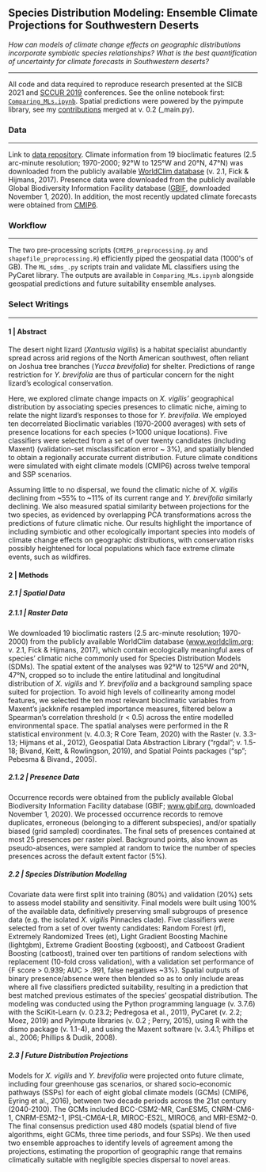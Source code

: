 ## Species Distribution Modeling: Ensemble Climate Projections for Southwestern Deserts

*How can models of climate change effects on geographic distributions incorporate symbiotic species relationships? What is the best quantification of uncertainty for climate forecasts in Southwestern deserts?*

---

All code and data required to reproduce research presented at the SICB 2021 and [SCCUR 2019](https://drive.google.com/drive/u/0/folders/15nZUMuGLiINuhSuP6DJ6hg27YKZxeC9A) conferences. See the online notebook first: [`Comparing_MLs.ipynb`](https://nbviewer.jupyter.org/github/daniel-furman/ensemble-climate-projections/blob/main/Comparing_MLs.ipynb). Spatial predictions were powered by the pyimpute library, see my [contributions](https://github.com/perrygeo/pyimpute/pull/21) merged at v. 0.2 (_main.py). 


### Data

---
Link to [data repository](https://github.com/daniel-furman/xantusia-data). Climate information from 19 bioclimatic features (2.5 arc-minute resolution; 1970-2000; 92°W to 125°W and 20°N, 47°N) was downloaded from the publicly available [WorldClim database](www.worldclim.org) (v. 2.1, Fick & Hijmans, 2017). Presence data were downloaded from the publicly available Global Biodiversity Information Facility database ([GBIF](www.gbif.org), downloaded November 1, 2020). In addition, the most recently updated climate forecasts were obtained from [CMIP6](https://www.worldclim.org/data/cmip6/cmip6_clim2.5m.html).  

### Workflow

---

The two pre-processing scripts (`CMIP6_preprocessing.py` and `shapefile_preprocessing.R`) efficiently piped the geospatial data (1000's of GB). The `ML_sdms_.py` scripts train and validate ML classifiers using the PyCaret library. The outputs are available in `Comparing_MLs.ipynb` alongside geospatial predictions and future suitability ensemble analyses.


### Select Writings

---

#### 1 | Abstract
The desert night lizard (*Xantusia vigilis*) is a habitat specialist abundantly spread across arid regions of the North American southwest, often reliant on Joshua tree branches (*Yucca brevifolia*) for shelter. Predictions of range restriction for *Y. brevifolia* are thus of particular concern for the night lizard’s ecological conservation. 

Here, we explored climate change impacts on *X. vigilis’* geographical distribution by associating species presences to climatic niche, aiming to relate the night lizard’s responses to those for *Y. brevifolia*. We employed ten decorrelated Bioclimatic variables (1970-2000 averages) with sets of presence locations for each species (>1000 unique locations). Five classifiers were selected from a set of over twenty candidates (including Maxent) (validation-set misclassification error ~ 3%), and spatially blended to obtain a regionally accurate current distribution. Future climate conditions were simulated with eight climate models (CMIP6) across twelve temporal and SSP scenarios. 

Assuming little to no dispersal, we found the climatic niche of *X. vigilis* declining from ~55% to ~11% of its current range and *Y. brevifolia* similarly declining. We also measured spatial similarity between projections for the two species, as evidenced by overlapping PCA transformations across the predictions of future climatic niche. Our results highlight the importance of including symbiotic and other ecologically important species into models of climate change effects on geographic distributions, with conservation risks possibly heightened for local populations which face extreme climate events, such as wildfires.

#### 2 | Methods

##### 2.1 | Spatial Data 
				
##### 2.1.1 | Raster Data
We downloaded 19 bioclimatic rasters (2.5 arc-minute resolution; 1970-2000) from the publicly available WorldClim database (www.worldclim.org; v. 2.1, Fick & Hijmans, 2017), which contain ecologically meaningful axes of species’ climatic niche commonly used for Species Distribution Models (SDMs). The spatial extent of the analyses was 92°W to 125°W and 20°N, 47°N, cropped so to include the entire latitudinal and longitudinal distribution of *X. vigilis* and *Y. brevifolia* and a background sampling space suited for projection. To avoid high levels of collinearity among model features, we selected the ten most relevant bioclimatic variables from Maxent’s jackknife resampled importance measures, filtered below a Spearman’s correlation threshold (r < 0.5) across the entire modelled environmental space. The spatial analyses were performed in the R statistical environment (v. 4.0.3; R Core Team, 2020) with the Raster (v. 3.3-13; Hijmans et al., 2012), Geospatial Data Abstraction Library (“rgdal”; v. 1.5-18; Bivand, Keitt, & Rowlingson, 2019), and Spatial Points packages (“sp”; Pebesma & Bivand., 2005).

##### 2.1.2 | Presence Data
Occurrence records were obtained from the publicly available Global Biodiversity Information Facility database (GBIF; www.gbif.org, downloaded November 1, 2020). We processed occurrence records to remove duplicates, erroneous (belonging to a different subspecies), and/or spatially biased (grid sampled) coordinates. The final sets of presences contained at most 25 presences per raster pixel. Background points, also known as pseudo-absences, were sampled at random to twice the number of species presences across the default extent factor (5%).

##### 2.2 | Species Distribution Modeling
Covariate data were first split into training (80%) and validation (20%) sets to assess model stability and sensitivity. Final models were built using 100% of the available data, definitively preserving small subgroups of presence data (e.g. the isolated *X. vigilis* Pinnacles clade). Five classifiers were selected from a set of over twenty candidates: Random Forest (rf), Extremely Randomized Trees (et), Light Gradient Boosting Machine (lightgbm), Extreme Gradient Boosting (xgboost), and Catboost Gradient Boosting (catboost), trained over ten partitions of random selections with replacement (10-fold cross validation), with a validation set performance of {F score > 0.939; AUC > .991, false negatives ~3%}. Spatial outputs of binary presence/absence were then blended so as to only include areas where all five classifiers predicted suitability, resulting in a prediction that best matched previous estimates of the species’ geospatial distribution. The modeling was conducted using the Python programming language (v. 3.7.6) with the SciKit-Learn (v. 0.23.2;  Pedregosa et al., 2011), PyCaret (v. 2.2; Moez, 2019) and PyImpute libraries (v. 0.2 ; Perry, 2015), using R with the dismo package (v. 1.1-4), and using the Maxent software (v. 3.4.1; Phillips et al., 2006; Phillips & Dudik, 2008).

##### 2.3 | Future Distribution Projections
Models for *X. vigilis* and *Y. brevifolia* were projected onto future climate, including four greenhouse gas scenarios, or shared socio-economic pathways (SSPs) for each of eight global climate models (GCMs) (CMIP6, Eyring et al., 2016), between two decade periods across the 21st century (2040-2100). The GCMs included BCC-CSM2-MR, CanESM5, CNRM-CM6-1, CNRM-ESM2-1, IPSL-CM6A-LR, MIROC-ES2L, MIROC6, and MRI-ESM2-0. The final consensus prediction used 480 models (spatial blend of five algorithms, eight GCMs, three time periods, and four SSPs). We then used two ensemble approaches to identify levels of agreement among the projections, estimating the proportion of geographic range that remains climatically suitable with negligible species dispersal to novel areas. 
